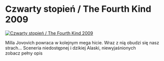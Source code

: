 Czwarty stopień / The Fourth Kind 2009 
=============
[![Czwarty stopień / The Fourth Kind 2009 ](http://vidos.pl/images/player.gif)](http://vidos.pl/czwarty-stopien-the-fourth-kind-2009)

 Milla Jovovich powraca w kolejnym mega hicie. Wraz z nią obudzi się nasz strach... Sceneria niedostępnej i dzikiej Alaski, niewyjaśnionych zobacz pełny opis
